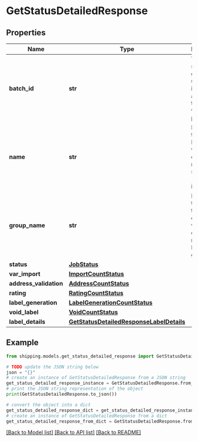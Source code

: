 # GetStatusDetailedResponse


## Properties

Name | Type | Description | Notes
------------ | ------------- | ------------- | -------------
**batch_id** | **str** |  This is a system-generated unique identifier assigned to the Batch while it is processed. | [optional] 
**name** | **str** |  Name of the of Batch which consists of multiple shipments (shipments in bulk). | [optional] 
**group_name** | **str** | Indicates the name of the group of batches, which consists of multiple Batch groups. | [optional] 
**status** | [**JobStatus**](JobStatus.md) |  | [optional] 
**var_import** | [**ImportCountStatus**](.md) |  | [optional] 
**address_validation** | [**AddressCountStatus**](.md) |  | [optional] 
**rating** | [**RatingCountStatus**](.md) |  | [optional] 
**label_generation** | [**LabelGenerationCountStatus**](.md) |  | [optional] 
**void_label** | [**VoidCountStatus**](.md) |  | [optional] 
**label_details** | [**GetStatusDetailedResponseLabelDetails**](GetStatusDetailedResponseLabelDetails.md) |  | [optional] 

## Example

```python
from shipping.models.get_status_detailed_response import GetStatusDetailedResponse

# TODO update the JSON string below
json = "{}"
# create an instance of GetStatusDetailedResponse from a JSON string
get_status_detailed_response_instance = GetStatusDetailedResponse.from_json(json)
# print the JSON string representation of the object
print(GetStatusDetailedResponse.to_json())

# convert the object into a dict
get_status_detailed_response_dict = get_status_detailed_response_instance.to_dict()
# create an instance of GetStatusDetailedResponse from a dict
get_status_detailed_response_from_dict = GetStatusDetailedResponse.from_dict(get_status_detailed_response_dict)
```
[[Back to Model list]](../README.md#documentation-for-models) [[Back to API list]](../README.md#documentation-for-api-endpoints) [[Back to README]](../README.md)


